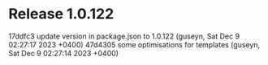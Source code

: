 # Release 1.0.122

17ddfc3 update version in package.json to 1.0.122 (guseyn, Sat Dec 9 02:27:17 2023 +0400)
47d4305 some optimisations for templates (guseyn, Sat Dec 9 02:27:14 2023 +0400)
